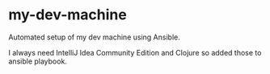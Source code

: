 # my-dev-machine
Automated setup of my dev machine using Ansible.

I always need IntelliJ Idea Community Edition and Clojure so added those to ansible playbook.
